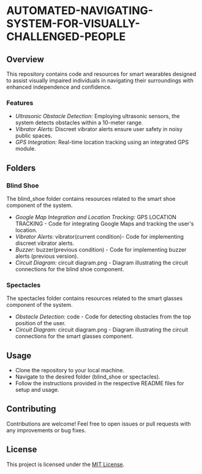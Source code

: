 # AUTOMATED-NAVIGATING-SYSTEM-FOR-VISUALLY-CHALLENGED-PEOPLE

## Overview

This repository contains code and resources for smart wearables designed to assist visually impaired individuals in navigating their surroundings with enhanced independence and confidence.

### Features

- *Ultrasonic Obstacle Detection:* Employing ultrasonic sensors, the system detects obstacles within a 10-meter range.
- *Vibrator Alerts:* Discreet vibrator alerts ensure user safety in noisy public spaces.
- *GPS Integration:* Real-time location tracking using an integrated GPS module.

## Folders

### Blind Shoe

The blind_shoe folder contains resources related to the smart shoe component of the system.

- *Google Map Integration and Location Tracking:* GPS LOCATION TRACKING - Code for integrating Google Maps and tracking the user's location.
- *Vibrator Alerts:* vibrator(current condition)- Code for implementing discreet vibrator alerts.
- *Buzzer:* buzzer(previous condition) - Code for implementing buzzer alerts (previous version).
- *Circuit Diagram:* circuit diagram.png - Diagram illustrating the circuit connections for the blind shoe component.

### Spectacles

The spectacles folder contains resources related to the smart glasses component of the system.

- *Obstacle Detection:* code - Code for detecting obstacles from the top position of the user.
- *Circuit Diagram:* circuit diagram.png - Diagram illustrating the circuit connections for the smart glasses component.

## Usage

- Clone the repository to your local machine.
- Navigate to the desired folder (blind_shoe or spectacles).
- Follow the instructions provided in the respective README files for setup and usage.

## Contributing

Contributions are welcome! Feel free to open issues or pull requests with any improvements or bug fixes.

## License

This project is licensed under the [MIT License](LICENSE).
